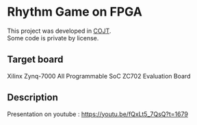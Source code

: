 Rhythm Game on FPGA
===
This project was developed in [COJT](http://www.cojt.or.jp/tkb "COJT").  
Some code is private by license.

## Target board
Xilinx Zynq-7000 All Programmable SoC ZC702 Evaluation Board

## Description
Presentation on youtube :
https://youtu.be/fQxLt5_7QsQ?t=1679